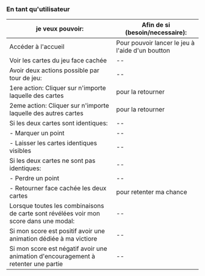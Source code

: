 ### En tant qu'utilisateur

| **je veux pouvoir:** | **Afin de si (besoin/necessaire):** |
|--|--|
|Accéder à l'accueil| Pour pouvoir lancer le jeu à l'aide d'un boutton|
|Voir les cartes du jeu face cachée|--|
|Avoir deux actions possible par tour de jeu:|--|  
|1ere action: Cliquer sur n'importe laquelle des cartes|pour la retourner|
|2eme action: Cliquer sur n'importe laquelle des autres cartes|pour la retourner|
|Si les deux cartes sont identiques:|--|  
|- Marquer un point|--|
|- Laisser les cartes identiques visibles|--|
|Si les deux cartes ne sont pas identiques:|--| 
|- Perdre un point|--|
|- Retourner face cachée les deux cartes|pour retenter ma chance|
|Lorsque toutes les combinaisons de carte sont révélées voir mon score dans une modal:|--|
|Si mon score est positif avoir une animation dédiée à ma victiore|--| 
|Si mon score est négatif avoir une animation d'encouragement à retenter une partie|--| 



